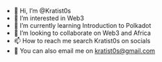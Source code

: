 - 👋 Hi, I’m @Kratist0s
- 👀 I’m interested in Web3
- 🌱 I’m currently learning Introduction to Polkadot
- 💞️ I’m looking to collaborate on Web3 and Africa
- 📫 How to reach me search Kratist0s on socials
- 📧 You can also email me on kratist0s@gmail.com 

<!---
Kratist0s/Kratist0s is a ✨ special ✨ repository because its `README.md` (this file) appears on your GitHub profile.
You can click the Preview link to take a look at your changes.
--->
